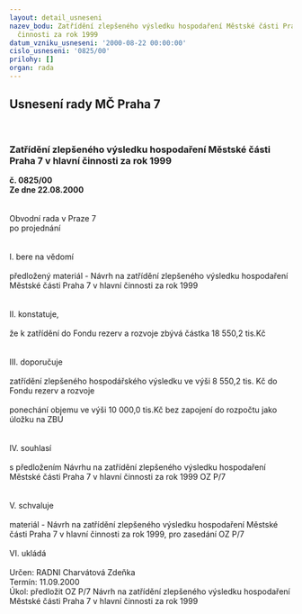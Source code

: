 ```yaml
---
layout: detail_usneseni
nazev_bodu: Zatřídění zlepšeného výsledku hospodaření Městské části Praha 7 v hlavní
  činnosti za rok 1999
datum_vzniku_usneseni: '2000-08-22 00:00:00'
cislo_usneseni: '0825/00'
prilohy: []
organ: rada
---
```

<div id="ucUsn_pList" class="usn">
	<span><h2>Usnesení rady MČ Praha 7 </h2>
<br></span><div class="standBody">
<span><h3>Zatřídění zlepšeného výsledku hospodaření Městské části Praha 7 v hlavní činnosti za rok 1999</h3></span><div class="center">
		<strong>č. 0825/00</strong><br>
	</div>
<div class="center">
		<strong>Ze dne 22.08.2000</strong><br><br>
	</div>     <br>Obvodní rada v Praze 7<br>po projednání<br><br><br>I.	bere na vědomí<br><br> předložený materiál - Návrh na zatřídění zlepšeného výsledku hospodaření Městské části Praha 7 v hlavní činnosti za rok 1999<br><br><br>II.	konstatuje, <br><br>že k zatřídění do Fondu rezerv a rozvoje zbývá částka 18 550,2 tis.Kč<br><br><br>III.	doporučuje<br><br>zatřídění zlepšeného hospodářského výsledku ve výši  8 550,2 tis. Kč do Fondu rezerv a rozvoje <br><br>ponechání objemu ve výši 10 000,0 tis.Kč bez zapojení do rozpočtu jako úložku na ZBÚ<br><br><br>IV.	souhlasí <br><br>s předložením Návrhu na zatřídění zlepšeného výsledku hospodaření Městské části Praha 7 v hlavní činnosti za rok 1999 OZ P/7<br><br><br>V.	schvaluje <br><br>materiál - Návrh na zatřídění zlepšeného výsledku hospodaření Městské části Praha 7 v hlavní činnosti za rok 1999, pro zasedání OZ P/7<br><br>VI.	ukládá <br><br> Určen:	     	RADNI Charvátová Zdeňka<br>Termín: 11.09.2000<br>Úkol:	předložit OZ P/7 Návrh na zatřídění zlepšeného výsledku hospodaření Městské části Praha 7 v hlavní činnosti za rok 1999<br> <br>
</div>
</div>